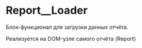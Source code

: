 # Report__Loader

Блок-функционал для загрузки данных отчёта.

Реализуется на DOM-узле самого отчёта (Report)
